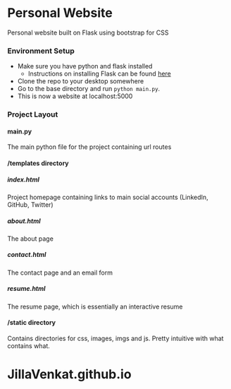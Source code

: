 # Personal Website
Personal website built on Flask using bootstrap for CSS

### Environment Setup

- Make sure you have python and flask installed
  - Instructions on installing Flask can be found [here](http://flask.pocoo.org/)
- Clone the repo to your desktop somewhere
- Go to the base directory and run `python main.py`.
- This is now a website at localhost:5000

### Project Layout

#### main.py
The main python file for the project containing url routes

#### /templates directory
##### index.html
Project homepage containing links to main social accounts (LinkedIn, GitHub, Twitter)
##### about.html
The about page
##### contact.html
The contact page and an email form
##### resume.html
The resume page, which is essentially an interactive resume

#### /static directory
Contains directories for css, images, imgs and js. Pretty intuitive with what contains what.
# JillaVenkat.github.io
